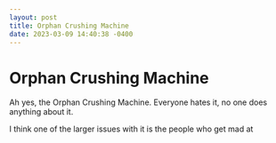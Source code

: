 ```yaml
---
layout: post
title: Orphan Crushing Machine
date: 2023-03-09 14:40:38 -0400
---
```


# Orphan Crushing Machine
Ah yes, the Orphan Crushing Machine. Everyone hates it, no one does anything about it.

I think one of the larger issues with it is the people who get mad at 

<script src="https://utteranc.es/client.js"
        repo="Just-Jojo/Just-Jojo.github.io"
        issue-term="pathname"
        label="Comments"
        theme="github-light"
        crossorigin="anonymous"
        async>
</script>